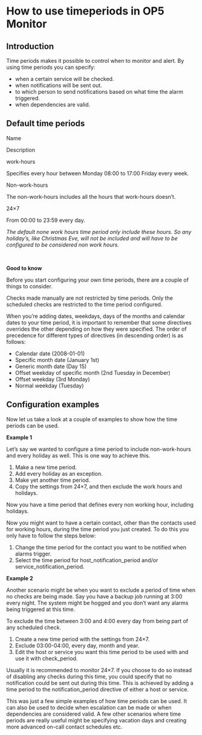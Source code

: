 # How to use timeperiods in OP5 Monitor

## **Introduction**

Time periods makes it possible to control when to monitor and alert. By using time periods you can specify:

-   when a certain service will be checked.
-   when notifications will be sent out.
-   to which person to send notifications based on what time the alarm triggered.
-   when dependencies are valid.

## **Default time periods**

Name

Description

work-hours

Specifies every hour between Monday 08:00 to 17:00 Friday every week.

Non-work-hours

The non-work-hours includes all the hours that work-hours doesn’t.

24×7

From 00:00 to 23:59 every day.

*The default none work hours time period only include these hours. So any holiday’s, like Christmas Eve, will not be included and will have to be configured to be considered non work hours.*

 

**Good to know**

Before you start configuring your own time periods, there are a couple of things to consider.

Checks made manually are not restricted by time periods. Only the scheduled checks are restricted to the time period configured.

When you’re adding dates, weekdays, days of the months and calendar dates to your time period, it is important to remember that some directives overrides the other depending on how they were specified. The order of precedence for different types of directives (in descending order) is as follows:

-   Calendar date (2008-01-01)
-   Specific month date (January 1st)
-   Generic month date (Day 15)
-   Offset weekday of specific month (2nd Tuesday in December)
-   Offset weekday (3rd Monday)
-   Normal weekday (Tuesday)

## **Configuration examples**

Now let us take a look at a couple of examples to show how the time periods can be used.

**Example 1**

Let’s say we wanted to configure a time period to include non-work-hours and every holiday as well. This is one way to achieve this.

1.  Make a new time period.
2.  Add every holiday as an exception.
3.  Make yet another time period.
4.  Copy the settings from 24×7, and then exclude the work hours and holidays.

Now you have a time period that defines every non working hour, including holidays.

Now you might want to have a certain contact, other than the contacts used for working hours, during the time period you just created. To do this you only have to follow the steps below:

1.  Change the time period for the contact you want to be notified when alarms trigger.
2.  Select the time period for host\_notification\_period and/or service\_notification\_period.

**Example 2**

Another scenario might be when you want to exclude a period of time when no checks are being made. Say you have a backup job running at 3:00 every night. The system might be hogged and you don’t want any alarms being triggered at this time.

To exclude the time between 3:00 and 4:00 every day from being part of any scheduled check.

1.  Create a new time period with the settings from 24×7.
2.  Exclude 03:00-04:00, every day, month and year.
3.  Edit the host or service you want this time period to be used with and use it with check\_period.

Usually it is recommended to monitor 24×7. If you choose to do so instead of disabling any checks during this time, you could specify that no notification could be sent out during this time. This is achieved by adding a time period to the notification\_period directive of either a host or service.

This was just a few simple examples of how time periods can be used. It can also be used to decide when escalation can be made or when dependencies are considered valid. A few other scenarios where time periods are really useful might be specifying vacation days and creating more advanced on-call contact schedules etc.

 

 

